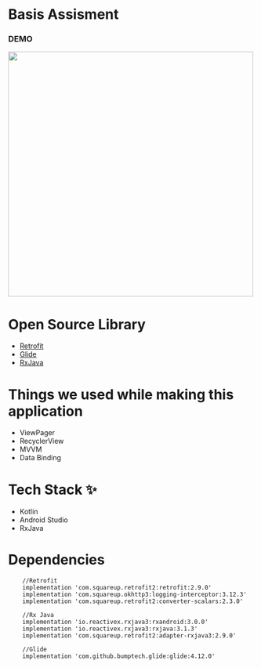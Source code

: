 # Basis Assisment


<h3>DEMO</h3>
<p>
  <img height='500' src="https://user-images.githubusercontent.com/40376163/150124463-3924bc54-3584-46aa-a647-a760f5a532b1.gif"/>
</p>

# Open Source Library
* [Retrofit](https://square.github.io/retrofit/)
* [Glide](https://github.com/bumptech/glide)
* [RxJava](https://github.com/ReactiveX/RxAndroid)

# Things we used while making this application
* ViewPager
* RecyclerView
* MVVM
* Data Binding

# Tech Stack ✨
* Kotlin
* Android Studio
* RxJava

# Dependencies
```
    //Retrofit
    implementation 'com.squareup.retrofit2:retrofit:2.9.0'
    implementation 'com.squareup.okhttp3:logging-interceptor:3.12.3'
    implementation 'com.squareup.retrofit2:converter-scalars:2.3.0'

    //Rx Java
    implementation 'io.reactivex.rxjava3:rxandroid:3.0.0'
    implementation 'io.reactivex.rxjava3:rxjava:3.1.3'
    implementation 'com.squareup.retrofit2:adapter-rxjava3:2.9.0'

    //Glide
    implementation 'com.github.bumptech.glide:glide:4.12.0'

```
